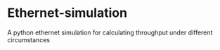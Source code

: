 # Ethernet-simulation
A python ethernet simulation for calculating throughput under different circumstances
